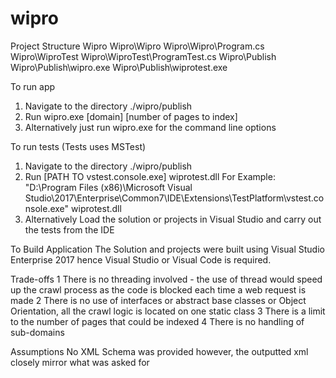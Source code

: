 # wipro
Project Structure
Wipro 
Wipro\Wipro 
Wipro\Wipro\Program.cs 
Wipro\WiproTest 
Wipro\WiproTest\ProgramTest.cs
Wipro\Publish
Wipro\Publish\wipro.exe 
Wipro\Publish\wiprotest.exe 

To run app
1) Navigate to the directory ./wipro/publish 
2) Run wipro.exe [domain] [number of pages to index]
3) Alternatively just run wipro.exe for the command line options
 
To run tests (Tests uses MSTest)
1) Navigate to the directory ./wipro/publish 
2) Run [PATH TO vstest.console.exe] wiprotest.dll
   For Example: "D:\Program Files (x86)\Microsoft Visual Studio\2017\Enterprise\Common7\IDE\Extensions\TestPlatform\vstest.console.exe" wiprotest.dll
3) Alternatively Load the solution or projects in Visual Studio and carry out the tests from  the IDE


To Build Application
The Solution and projects were built using Visual Studio Enterprise 2017 hence Visual Studio or Visual Code is required.


Trade-offs
1 There is no threading involved - the use of thread would speed up the crawl process as the code is blocked each time a web request is made
2 There is no use of interfaces or abstract base classes or Object Orientation, all the crawl logic is located on one static class
3 There is a limit to the number of pages that could be indexed
4 There is no handling of sub-domains

Assumptions 
No XML Schema was provided however, the outputted xml closely mirror what was asked for
